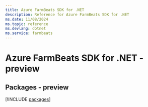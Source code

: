 ```yaml
---
title: Azure FarmBeats SDK for .NET
description: Reference for Azure FarmBeats SDK for .NET
ms.date: 11/08/2024
ms.topic: reference
ms.devlang: dotnet
ms.service: farmbeats
---
```

# Azure FarmBeats SDK for .NET - preview
## Packages - preview
[!INCLUDE [packages](farmbeats-index.md)]